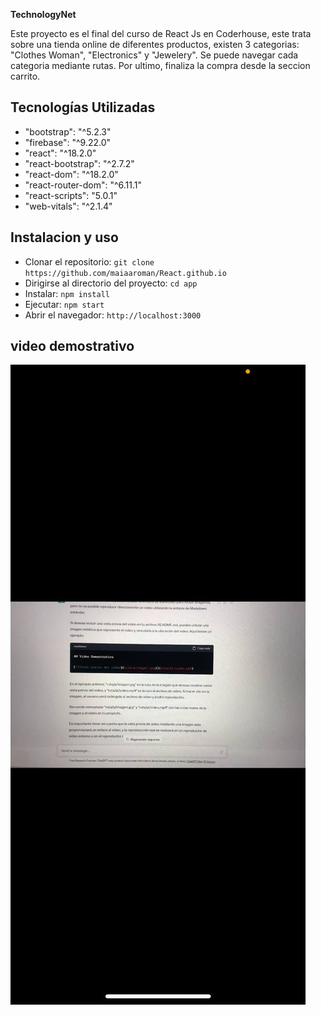 **TechnologyNet**

Este proyecto es el final del curso de React Js en Coderhouse, este trata sobre una tienda online de diferentes productos, existen 3 categorias: "Clothes Woman", "Electronics" y "Jewelery". Se puede navegar cada categoria mediante rutas. Por ultimo, finaliza la compra desde la seccion carrito.

## Tecnologías Utilizadas

- "bootstrap": "^5.2.3"
- "firebase": "^9.22.0"
- "react": "^18.2.0"
- "react-bootstrap": "^2.7.2"
- "react-dom": "^18.2.0"
- "react-router-dom": "^6.11.1"
- "react-scripts": "5.0.1"
- "web-vitals": "^2.1.4"

## Instalacion y uso

- Clonar el repositorio: `git clone https://github.com/maiaaroman/React.github.io`
- Dirigirse al directorio del proyecto: `cd app`
- Instalar: `npm install`
- Ejecutar: `npm start`
- Abrir el navegador: `http://localhost:3000`

## video demostrativo

[![video](/public/images/photo_2023-05-27_00-19-52.jpg)](/public/IMG_2706.MOV)